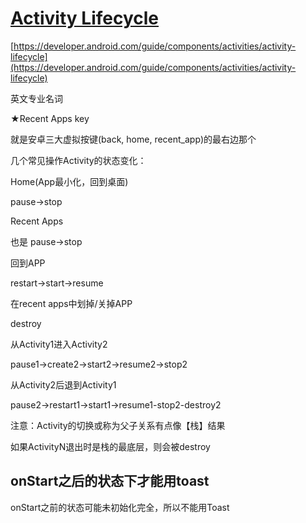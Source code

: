 # [Activity Lifecycle](/2019/12/activity_lifecycle.md)

[https://developer.android.com/guide/components/activities/activity-lifecycle](https://developer.android.com/guide/components/activities/activity-lifecycle)

<i class="fa fa-hashtag"></i>
英文专业名词

★Recent Apps key

就是安卓三大虚拟按键(back, home, recent_app)的最右边那个

几个常见操作Activity的状态变化：

<i class="fa fa-hashtag"></i>
Home(App最小化，回到桌面)

pause->stop

<i class="fa fa-hashtag"></i>
Recent Apps

也是 pause->stop

<i class="fa fa-hashtag"></i>
回到APP

restart->start->resume

<i class="fa fa-hashtag"></i>
在recent apps中划掉/关掉APP

destroy

<i class="fa fa-hashtag"></i>
从Activity1进入Activity2

pause1->create2->start2->resume2->stop2

<i class="fa fa-hashtag"></i>
从Activity2后退到Activity1

pause2->restart1->start1->resume1-stop2-destroy2

注意：Activity的切换或称为父子关系有点像【栈】结果

如果ActivityN退出时是栈的最底层，则会被destroy

## onStart之后的状态下才能用toast

onStart之前的状态可能未初始化完全，所以不能用Toast
